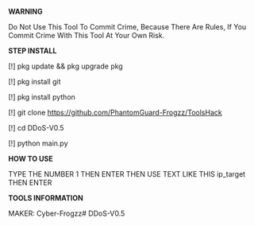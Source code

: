 **WARNING** 

Do Not Use This Tool To Commit Crime, Because There Are Rules, If You Commit Crime With This Tool At Your Own Risk. 

**STEP INSTALL**

[!] pkg update && pkg upgrade pkg 

[!] pkg install git

[!] pkg install python 

[!] git clone https://github.com/PhantomGuard-Frogzz/ToolsHack

[!] cd DDoS-V0.5 

[!] python main.py

**HOW TO USE**

TYPE THE NUMBER 1 THEN ENTER THEN USE TEXT LIKE THIS ip_target THEN ENTER 

**TOOLS INFORMATION**

MAKER: Cyber-Frogzz# DDoS-V0.5